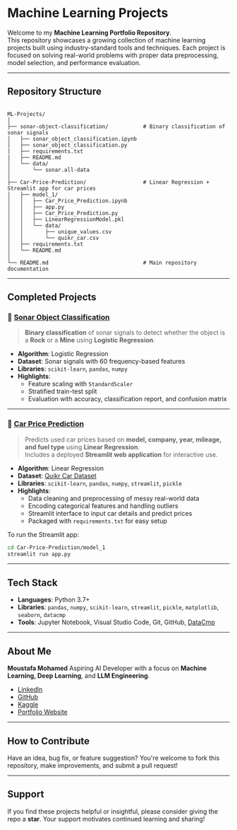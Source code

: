 # Machine Learning Projects

Welcome to my **Machine Learning Portfolio Repository**.  
This repository showcases a growing collection of machine learning projects built using industry-standard tools and techniques. Each project is focused on solving real-world problems with proper data preprocessing, model selection, and performance evaluation.

---

## Repository Structure

```

ML-Projects/
│
├── sonar-object-classification/           # Binary classification of sonar signals
│   ├── sonar_object_classification.ipynb
│   ├── sonar_object_classification.py
|   ├── requirements.txt
|   ├── README.md  
│   └── data/
│       └── sonar.all-data
│
├── Car-Price-Prediction/                  # Linear Regression + Streamlit app for car prices
│   ├── model_1/
│   │   ├── Car_Price_Prediction.ipynb
│   │   ├── app.py
│   │   ├── Car_Price_Prediction.py
│   │   ├── LinearRegressionModel.pkl
│   │   └── data/
│   │       ├── unique_values.csv
│   │       └── quikr_car.csv
│   ├── requirements.txt
│   └── README.md
│
└── README.md                              # Main repository documentation

````

---

## Completed Projects

### 🔹 [Sonar Object Classification](./sonar-object-classification/)
> **Binary classification** of sonar signals to detect whether the object is a **Rock** or a **Mine** using **Logistic Regression**.

- **Algorithm**: Logistic Regression
- **Dataset**: Sonar signals with 60 frequency-based features
- **Libraries**: `scikit-learn`, `pandas`, `numpy`
- **Highlights**:
  - Feature scaling with `StandardScaler`
  - Stratified train-test split
  - Evaluation with accuracy, classification report, and confusion matrix

---

### 🔹 [Car Price Prediction](./Car-Price-Prediction/)
> Predicts used car prices based on **model, company, year, mileage, and fuel type** using **Linear Regression**.  
> Includes a deployed **Streamlit web application** for interactive use.

- **Algorithm**: Linear Regression
- **Dataset**: [Quikr Car Dataset](https://github.com/rajtilakls2510/car_price_predictor/blob/master/quikr_car.csv)
- **Libraries**: `scikit-learn`, `pandas`, `numpy`, `streamlit`, `pickle`
- **Highlights**:
  - Data cleaning and preprocessing of messy real-world data
  - Encoding categorical features and handling outliers
  - Streamlit interface to input car details and predict prices
  - Packaged with `requirements.txt` for easy setup

To run the Streamlit app:
```bash
cd Car-Price-Prediction/model_1
streamlit run app.py
````

---

## Tech Stack

* **Languages**: Python 3.7+
* **Libraries**:
  `pandas`, `numpy`, `scikit-learn`, `streamlit`, `pickle`, `matplotlib`, `seaborn`, `datacmp`
* **Tools**:
  Jupyter Notebook, Visual Studio Code, Git, GitHub, [DataCmp](https://github.com/MoustafaMohamed01/DataCmp)

---

## About Me

**Moustafa Mohamed**
Aspiring AI Developer with a focus on **Machine Learning, Deep Learning**, and **LLM Engineering**.

* [LinkedIn](https://www.linkedin.com/in/moustafamohamed01/)
* [GitHub](https://github.com/MoustafaMohamed01)
* [Kaggle](https://www.kaggle.com/moustafamohamed01)
* [Portfolio Website](https://moustafamohamed.netlify.app/)

---

## How to Contribute

Have an idea, bug fix, or feature suggestion?
You're welcome to fork this repository, make improvements, and submit a pull request!

---

## Support

If you find these projects helpful or insightful, please consider giving the repo a **star**.
Your support motivates continued learning and sharing!
